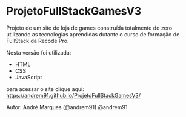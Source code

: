 # ProjetoFullStackGamesV3

Projeto de um site de loja de games construída totalmente do zero utilizando as tecnologias aprendidas dutante o curso de formação de FullStack da Recode Pro.

Nesta versão foi utilizada:
- HTML
- CSS
- JavaScript

para acessar o site clique aqui: https://andrem91.github.io/ProjetoFullStackGamesV3/

Autor: André Marques (@andrem91)
@andrem91
